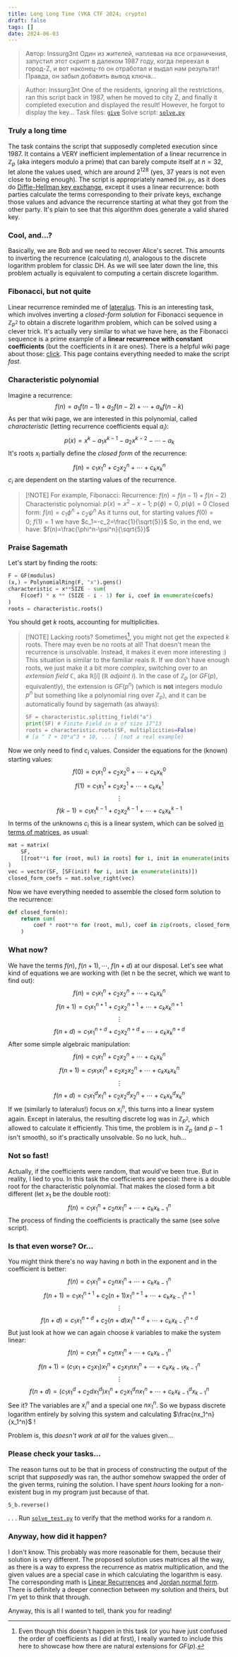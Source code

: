 ```yaml
---
title: Long Long Time (VKA CTF 2024; crypto)
draft: false
tags: []
date: 2024-06-03
---
```

> Автор: Inssurg3nt
> Один из жителей, наплевав на все ограничения, запустил этот скрипт в далеком 1987 году, когда переехал в город-Z, и вот наконец-то он отработал и выдал нам результат! Правда, он забыл добавить вывод ключа...

> Author: Inssurg3nt
> One of the residents, ignoring all the restrictions, ran this script back in 1987, when he moved to city Z, and finally it completed execution and displayed the result! However, he forgot to display the key...
Task files: [`give`](https://github.com/maximxlss/writeups/tree/v4/content/long_time/give)
Solve script: [`solve.py`](https://github.com/maximxlss/writeups/blob/v4/content/long_time/solve.py)
### Truly a long time
The task contains the script that supposedly completed execution since 1987. It contains a VERY inefficient implementation of a linear recurrence in $\mathbb{Z}_p$ (aka integers modulo a prime) that can barely compute itself at $n=32$, let alone the values used, which are around $2^{128}$ (yes, 37 years is not even close to being enough).
The script is appropriately named `DH.py`, as it does do [Diffie-Hellman key exchange](https://brilliant.org/wiki/diffie-hellman-protocol/), except it uses a linear recurrence: both parties calculate the terms corresponding to their private keys, exchange those values and advance the recurrence starting at what they got from the other party. It's plain to see that this algorithm does generate a valid shared key.
### Cool, and...?
Basically, we are Bob and we need to recover Alice's secret. This amounts to inverting the recurrence (calculating $n$), analogous to the discrete logarithm problem for classic DH. As we will see later down the line, this problem actually is equivalent to computing a certain discrete logarithm.
### Fibonacci, but not quite
Linear recurrence reminded me of [lateralus](https://github.com/C4T-BuT-S4D/ctfcup-2023-quals/tree/master/tasks/crp/lateralus). This is an interesting task, which involves inverting a _closed-form solution_ for Fibonacci sequence in $\mathbb{Z}_{p^2}$ to obtain a discrete logarithm problem, which can be solved using a clever trick. It's actually very similar to what we have here, as the Fibonacci sequence is a prime example of a **linear recurrence with constant coefficients** (but the coefficients in it are ones). There is a helpful wiki page about those: [click](https://en.wikipedia.org/wiki/Linear_recurrence_with_constant_coefficients). This page contains everything needed to make the script _fast_.
### Characteristic polynomial
Imagine a recurrence:
$$
f(n)=a_1f(n-1)+a_2f(n-2)+\cdots+a_kf(n-k)
$$
As per that wiki page, we are interested in this polynomial, called _characteristic_ (letting recurrence coefficients equal $a_i$):
$$
p(x)=x^k-a_1x^{k-1}-a_2x^{k-2}-\cdots-a_k
$$
It's roots $x_i$ partially define the _closed form_ of the recurrence:
$$
f(n)=c_1x_1^n+c_2x_2^n+\cdots+c_kx_k^n
$$
$c_i$ are dependent on the starting values of the recurrence.
> [!NOTE] For example, Fibonacci:
> Recurrence: $f(n)=f(n-1)+f(n-2)$
> Characteristic polynomial: $p(x)=x^2-x-1;\ p(\phi)=0,\ p(\psi)=0$
> Closed form: $f(n)=c_1\phi^n+c_2\psi^n$
> As it turns out, for starting values $f(0)=0;\ f(1)=1$ we have $c_1=-c_2=\frac{1}{\sqrt{5}}$
> So, in the end, we have: $f(n)=\frac{\phi^n-\psi^n}{\sqrt{5}}$
### Praise Sagemath
Let's start by finding the roots:
```Python
F = GF(modulus)
(x,) = PolynomialRing(F, "x").gens()
characteristic = x**SIZE - sum(
	F(coef) * x ** (SIZE - i - 1) for i, coef in enumerate(coefs)
)
roots = characteristic.roots()
```
You should get $k$ roots, accounting for multiplicities.
> [!NOTE] Lacking roots?
> Sometimes[^1], you might not get the expected $k$ roots. There may even be no roots at all! That doesn't mean the recurrence is unsolvable. Instead, it makes it even more interesting :)
> This situation is similar to the familiar reals $\mathbb{R}$. If we don't have enough roots, we just make it a bit more _complex_, switching over to an _extension field_ $\mathbb{C}$, aka $\mathbb{R}[i]$ ($\mathbb{R}$ _adjoint_ $i$).
> In the case of $\mathbb{Z}_p$ (or $GF(p)$, equivalently), the extension is $GF(p^n)$ (which is **not** integers modulo $p^n$ but something like a polynomial ring over $\mathbb{Z}_p$), and it can be automatically found by sagemath (as always):
> ```Python
> SF = characteristic.splitting_field("a")
> print(SF) # Finite Field in a of size 17^13
> roots = characteristic.roots(SF, multiplicities=False)
> # [a ^ 7 + 10*a^3 + 10, ... ] (not a real example)
> ```
> [^1]: Even though this doesn't happen in this task (or you have just confused the order of coefficients as I did at first), I really wanted to include this here to showcase how there are natural extensions for $GF(p)$.

Now we only need to find $c_i$ values. Consider the equations for the (known) starting values:
$$
f(0)=c_1x_1^0+c_2x_2^0+\cdots+c_kx_k^0
$$
$$
f(1)=c_1x_1^1+c_2x_2^1+\cdots+c_kx_k^1
$$
$$
\vdots
$$
$$
f(k - 1)=c_1x_1^{k - 1}+c_2x_2^{k - 1}+\cdots+c_kx_k^{k - 1}
$$
In terms of the unknowns $c_i$ this is a linear system, which can be solved [in terms of matrices](https://ask.sagemath.org/question/33574/solve-linear-system-in-gf7/), as usual:
```Python
mat = matrix(
	SF,
	[[root**i for (root, mul) in roots] for i, init in enumerate(inits)],
)
vec = vector(SF, [SF(init) for i, init in enumerate(inits)])
closed_form_coefs = mat.solve_right(vec)
```
Now we have everything needed to assemble the closed form solution to the recurrence:
```Python
def closed_form(n):
	return sum(
		coef * root**n for (root, mul), coef in zip(roots, closed_form_coefs)
	)
```
### What now?
We have the terms $f(n),\ f(n+1),\cdots,\ f(n+d)$ at our disposal. Let's see what kind of equations we are working with (let n be the secret, which we want to find out):
$$
f(n)=c_1x_1^n+c_2x_2^n+\cdots+c_kx_k^n
$$
$$
f(n+1)=c_1x_1^{n+1}+c_2x_2^{n+1}+\cdots+c_kx_k^{n+1}
$$
$$
\vdots
$$
$$
f(n+d)=c_1x_1^{n+d}+c_2x_2^{n+d}+\cdots+c_kx_k^{n+d}
$$
After some simple algebraic manipulation:
$$
f(n)=c_1x_1^n+c_2x_2^n+\cdots+c_kx_k^n
$$
$$
f(n+1)=c_1x_1x_1^n+c_2x_2x_2^n+\cdots+c_kx_kx_k^n
$$
$$
\vdots
$$
$$
f(n+d)=c_1x_1^dx_1^n+c_2x_2^dx_2^n+\cdots+c_kx_k^dx_k^n
$$
If we (similarly to lateralus!) focus on $x_i^n$, this turns into a linear system again. Except in lateralus, the resulting discrete log was in $\mathbb{Z}_{p^2}$, which allowed to calculate it efficiently.
This time, the problem is in $\mathbb{Z}_{p}$ (and $p-1$ isn't smooth), so it's practically unsolvable. So no luck, huh...
### Not so fast!
Actually, if the coefficients were random, that would've been true. But in reality, I lied to you. In this task the coefficients are special: there is a double root for the characteristic polynomial. That makes the closed form a bit different (let $x_1$ be the double root):
$$
f(n)=c_1x_1^n+c_2nx_1^n+\cdots+c_kx_{k-1}^n
$$
The process of finding the coefficients is practically the same (see solve script).
### Is that even worse? Or...
You might think there's no way having $n$ both in the exponent and in the coefficient is better:
$$
f(n)=c_1x_1^n+c_2nx_1^n+\cdots+c_kx_{k-1}^n
$$
$$
f(n+1)=c_1x_1^{n+1}+c_2(n+1)x_1^{n+1}+\cdots+c_kx_{k-1}^{n+1}
$$
$$
\vdots
$$
$$
f(n+d)=c_1x_1^{n+d}+c_2(n+d)x_1^{n+d}+\cdots+c_kx_{k-1}^{n+d}
$$
But just look at how we can again choose $k$ variables to make the system linear:
$$
f(n)=c_1x_1^n+c_2nx_1^n+\cdots+c_kx_{k-1}^n
$$
$$
f(n+1)=(c_1x_1+c_2x_1)x_1^n+c_2x_1nx_1^n+\cdots+c_kx_{k-1}x_{k-1}^n
$$
$$
\vdots
$$
$$
f(n+d)=(c_1x_1^d+c_2dx_1^d)x_1^n+c_2x_1^dnx_1^n+\cdots+c_kx_{k-1}^dx_{k-1}^n
$$
See it? The variables are $x_i^n$ and a special one $nx_1^n$. So we bypass discrete logarithm entirely by solving this system and calculating $\frac{nx_1^n}{x_1^n}$ !

Problem is, this _doesn't work at all_ for the values given...
### Please check your tasks...
The reason turns out to be that in process of constructing the output of the script that _supposedly_ was ran, the author somehow swapped the order of the given terms, ruining the solution. I have spent _hours_ looking for a non-existent bug in my program just because of that.
```Python
S_b.reverse()
```
. . .
Run [`solve_test.py`](https://github.com/maximxlss/writeups/blob/v4/content/long_time/solve_test.py) to verify that the method works for a random $n$.
### Anyway, how did it happen?
I don't know. This probably was more reasonable for them, because their solution is very different. The proposed solution uses matrices all the way, as there is a way to express the recurrence as matrix multiplication, and the given values are a special case in which calculating the logarithm is easy. The corresponding math is [Linear Recurrences](https://gciruelos.com/linear-recurrences.html) and [Jordan normal form](https://en.wikipedia.org/wiki/Jordan_normal_form).
There is definitely a deeper connection between my solution and theirs, but I'm yet to think that through.

Anyway, this is all I wanted to tell, thank you for reading!